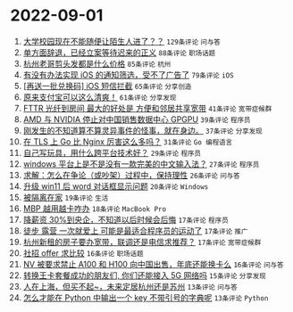 # 2022-09-01

1. [大学校园现在不能随便让陌生人进了？？](https://www.v2ex.com/t/876910) `129条评论` `问与答`
1. [单方面辞退，已经立案等待迟来的正义](https://www.v2ex.com/t/876946) `88条评论` `职场话题`
1. [杭州老哥剪头发都是什么价格](https://www.v2ex.com/t/876979) `85条评论` `杭州`
1. [有没有办法实现 iOS 的通知筛选，受不了广告了](https://www.v2ex.com/t/876883) `79条评论` `iOS`
1. [[再送一批兑换码] iOS 短信拦截](https://www.v2ex.com/t/876876) `65条评论` `分享创造`
1. [原来支付宝可以这么清爽！](https://www.v2ex.com/t/876963) `61条评论` `分享发现`
1. [FTTR 光纤到房间 最大的好处是 方便和邻居共享宽带](https://www.v2ex.com/t/876955) `41条评论` `宽带症候群`
1. [AMD 与 NVIDIA 停止对中国销售数据中心 GPGPU](https://www.v2ex.com/t/876991) `39条评论` `程序员`
1. [刚发生的不知道算不算灵异事件的怪事，就在身边。](https://www.v2ex.com/t/877021) `37条评论` `分享发现`
1. [在 TLS 上 Go 比 Nginx 厉害这么多吗？](https://www.v2ex.com/t/877014) `31条评论` `Go 编程语言`
1. [自己写玩具，用什么跨平台技术好？](https://www.v2ex.com/t/876974) `29条评论` `程序员`
1. [windows 平台上是不是没有一款完美的中文输入法？](https://www.v2ex.com/t/877063) `27条评论` `程序员`
1. [求解：怎么在争论（或吵架）过程中，保持理性](https://www.v2ex.com/t/876951) `26条评论` `问与答`
1. [升级 win11 后 word 对话框显示问题](https://www.v2ex.com/t/876971) `20条评论` `Windows`
1. [被隔离在家](https://www.v2ex.com/t/877003) `19条评论` `生活`
1. [MBP 越用越卡咋办](https://www.v2ex.com/t/877030) `18条评论` `MacBook Pro`
1. [降薪资 30%到央企，不知道以后时候会后悔](https://www.v2ex.com/t/877055) `17条评论` `程序员`
1. [徒步 露营 一次就爱上 可能是最适合程序员的运动了](https://www.v2ex.com/t/876983) `17条评论` `推广`
1. [杭州新租的房子要办宽带，联调还是电信求推荐？](https://www.v2ex.com/t/876882) `17条评论` `宽带症候群`
1. [社招 offer 求比较](https://www.v2ex.com/t/877026) `16条评论` `职场话题`
1. [NV 被要求禁止 A100 和 H100 向中国出售，年底还能换卡么](https://www.v2ex.com/t/876915) `16条评论` `问与答`
1. [转换王卡套餐成功的朋友们, 你们还能接入 5G 网络吗](https://www.v2ex.com/t/876952) `15条评论` `分享发现`
1. [人在上海，但买不起~，未来定居杭州还是苏州](https://www.v2ex.com/t/877066) `13条评论` `问与答`
1. [怎么才能在 Python 中输出一个 key 不带引号的字典呢](https://www.v2ex.com/t/877027) `13条评论` `Python`
